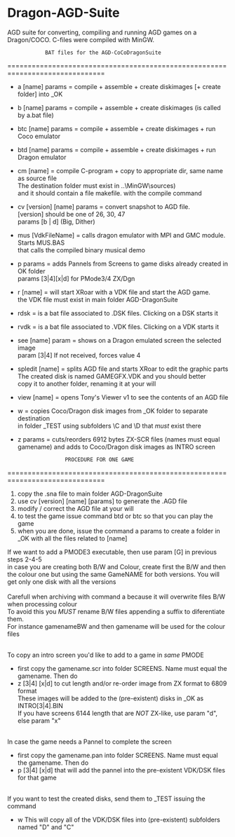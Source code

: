# Dragon-AGD-Suite
AGD suite for converting, compiling and running AGD games on a Dragon/COCO.
C-files were compiled with MinGW.

			    BAT files for the AGD-CoCoDragonSuite
==============================================================================
* a [name] params   = compile + assemble + create diskimages [+ create folder] into _OK
* b [name] params   = compile + assemble + create diskimages (is called by a.bat file)

* btc [name] params = compile + assemble + create diskimages + run Coco emulator
* btd [name] params = compile + assemble + create diskimages + run Dragon emulator

* cm [name]         = compile C-program + copy to appropriate dir, same name as source file<br>
 		      The destination folder must exist in ..\MinGW\sources\)<br>
 		      and it should contain a file makefile. with the compile command

* cv [version] [name] params = convert snapshot to AGD file.<br> 
		      [version] should be one of  26, 30, 47 <br>
		      params [b | d] (Big, Dither)

* mus [VdkFileName] = calls dragon emulator with MPI and GMC module. Starts MUS.BAS<br>
		      that calls the compiled binary musical demo

* p params          = adds Pannels from Screens to game disks already created in OK folder<br>
		      params [3|4][x|d] for PMode3/4 ZX/Dgn

* r [name]	    = will start XRoar with a VDK file and start the AGD game. <br>
		      the VDK file must exist in main folder AGD-DragonSuite

* rdsk		   = is a bat file associated to .DSK files. Clicking on a DSK starts it
* rvdk		   = is a bat file associated to .VDK files. Clicking on a VDK starts it

* see [name] param  = shows on a Dragon emulated screen the selected image <br>
		      param [3|4] If not received, forces value 4

* spledit [name]    = splits AGD file and starts XRoar to edit the graphic parts<br>
		      The created disk is named GAMEGFX.VDK and you should better<br>
		      copy it to another folder, renaming it at your will<br>

* view [name]       = opens Tony's Viewer v1 to see the contents of an AGD file

* w                 = copies Coco/Dragon disk images from _OK folder to separate destination<br>
		      in folder _TEST using subfolders \C and \D that *must* exist there

* z        params   = cuts/reorders 6912 bytes ZX-SCR files (names must equal gamename)
	 	      and adds to Coco/Dragon disk images as INTRO screen


				     PROCEDURE FOR ONE GAME
==============================================================================
1) copy the .sna file to main folder AGD-DragonSuite
2) use cv [version] [name] [params] to generate the .AGD file
3) modify / correct the AGD file at your will
4) to test the game issue command
  btd or btc <name> <params> so that you can play the game
5) when you are done, issue the command
  a <name> params to create a folder in _OK with all the files related to [name]

If we want to add a PMODE3 executable, then use param [G] in previous steps 2-4-5<br>
in case you are creating both B/W and Colour, create first the B/W and then the colour one but using the same GameNAME for both versions. You will get only one disk with all the versions <br><br>
Carefull when archiving with command a because it will overwrite files B/W when processing colour<br>
To avoid this you *MUST* rename B/W files appending a suffix to diferentiate them.<br> 
For instance gamenameBW and then gamename will be used for the colour files<br><br>

To copy an intro screen you'd like to add to a game in *same* PMODE<br>
* first copy the gamename.scr into folder SCREENS. Name must equal the gamename. Then do<br>
* z [3|4] [x|d] to cut length and/or re-order image from ZX format to 6809 format<br>
	These images will be added to the (pre-existent) disks in _OK as INTRO[3|4].BIN<br>
	If you have screens 6144 length that are *NOT* ZX-like, use param "d", else param "x"<br><br>
	
In case the game needs a Pannel to complete the screen<br>
* first copy the gamename.pan into folder SCREENS. Name must equal the gamename. Then do<br>
* p [3|4] [x|d] that will add the pannel into the pre-existent VDK/DSK files for that game<br><br>

If you want to test the created disks, send them to _TEST issuing the command <br>
* w	This will copy all of the VDK/DSK files into (pre-existent) subfolders named "D" and "C"<br>

